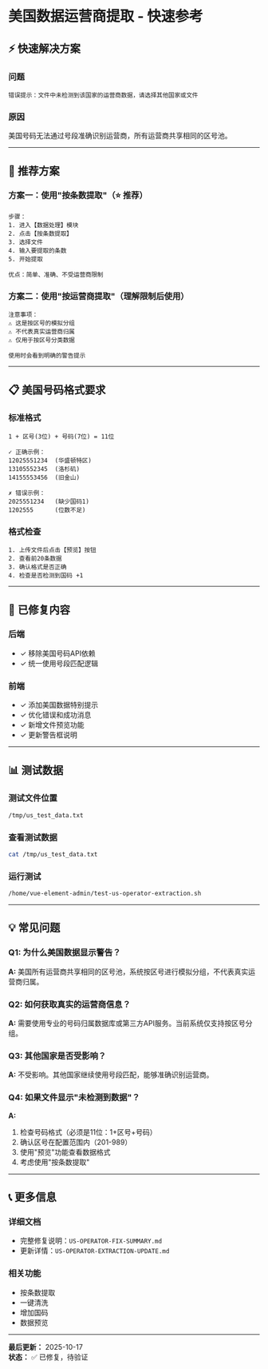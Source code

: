 # 美国数据运营商提取 - 快速参考

## ⚡ 快速解决方案

### 问题
```
错误提示：文件中未检测到该国家的运营商数据，请选择其他国家或文件
```

### 原因
美国号码无法通过号段准确识别运营商，所有运营商共享相同的区号池。

---

## 🎯 推荐方案

### 方案一：使用"按条数提取"（⭐ 推荐）
```
步骤：
1. 进入【数据处理】模块
2. 点击【按条数提取】
3. 选择文件
4. 输入要提取的条数
5. 开始提取

优点：简单、准确、不受运营商限制
```

### 方案二：使用"按运营商提取"（理解限制后使用）
```
注意事项：
⚠️ 这是按区号的模拟分组
⚠️ 不代表真实运营商归属
⚠️ 仅用于按区号分类数据

使用时会看到明确的警告提示
```

---

## 📋 美国号码格式要求

### 标准格式
```
1 + 区号(3位) + 号码(7位) = 11位

✓ 正确示例：
12025551234  (华盛顿特区)
13105552345  (洛杉矶)
14155553456  (旧金山)

✗ 错误示例：
2025551234   (缺少国码1)
1202555      (位数不足)
```

### 格式检查
```
1. 上传文件后点击【预览】按钮
2. 查看前20条数据
3. 确认格式是否正确
4. 检查是否检测到国码 +1
```

---

## 🔧 已修复内容

### 后端
- ✓ 移除美国号码API依赖
- ✓ 统一使用号段匹配逻辑

### 前端
- ✓ 添加美国数据特别提示
- ✓ 优化错误和成功消息
- ✓ 新增文件预览功能
- ✓ 更新警告框说明

---

## 📊 测试数据

### 测试文件位置
```bash
/tmp/us_test_data.txt
```

### 查看测试数据
```bash
cat /tmp/us_test_data.txt
```

### 运行测试
```bash
/home/vue-element-admin/test-us-operator-extraction.sh
```

---

## 💡 常见问题

### Q1: 为什么美国数据显示警告？
**A:** 美国所有运营商共享相同的区号池，系统按区号进行模拟分组，不代表真实运营商归属。

### Q2: 如何获取真实的运营商信息？
**A:** 需要使用专业的号码归属数据库或第三方API服务。当前系统仅支持按区号分组。

### Q3: 其他国家是否受影响？
**A:** 不受影响。其他国家继续使用号段匹配，能够准确识别运营商。

### Q4: 如果文件显示"未检测到数据"？
**A:** 
1. 检查号码格式（必须是11位：1+区号+号码）
2. 确认区号在配置范围内（201-989）
3. 使用"预览"功能查看数据格式
4. 考虑使用"按条数提取"

---

## 📞 更多信息

### 详细文档
- 完整修复说明：`US-OPERATOR-FIX-SUMMARY.md`
- 更新详情：`US-OPERATOR-EXTRACTION-UPDATE.md`

### 相关功能
- 按条数提取
- 一键清洗
- 增加国码
- 数据预览

---

**最后更新：** 2025-10-17  
**状态：** ✅ 已修复，待验证
